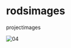 # rodsimages
projectimages

![04](https://user-images.githubusercontent.com/28951302/35396650-22a6838a-01a2-11e8-8f29-4da59a170e43.jpg)

